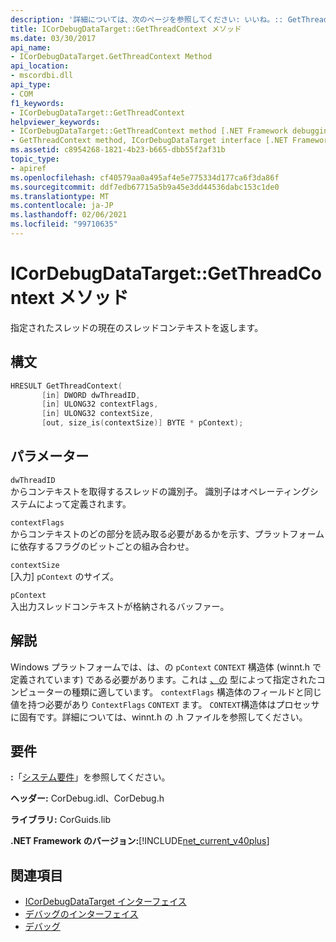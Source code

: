 ```yaml
---
description: '詳細については、次のページを参照してください: いいね。:: GetThreadContext メソッド'
title: ICorDebugDataTarget::GetThreadContext メソッド
ms.date: 03/30/2017
api_name:
- ICorDebugDataTarget.GetThreadContext Method
api_location:
- mscordbi.dll
api_type:
- COM
f1_keywords:
- ICorDebugDataTarget::GetThreadContext
helpviewer_keywords:
- ICorDebugDataTarget::GetThreadContext method [.NET Framework debugging]
- GetThreadContext method, ICorDebugDataTarget interface [.NET Framework debugging]
ms.assetid: c8954268-1821-4b23-b665-dbb55f2af31b
topic_type:
- apiref
ms.openlocfilehash: cf40579aa0a495af4e5e775334d177ca6f3da86f
ms.sourcegitcommit: ddf7edb67715a5b9a45e3dd44536dabc153c1de0
ms.translationtype: MT
ms.contentlocale: ja-JP
ms.lasthandoff: 02/06/2021
ms.locfileid: "99710635"
---
```

# <a name="icordebugdatatargetgetthreadcontext-method"></a>ICorDebugDataTarget::GetThreadContext メソッド

指定されたスレッドの現在のスレッドコンテキストを返します。  
  
## <a name="syntax"></a>構文  
  
```cpp  
HRESULT GetThreadContext(  
       [in] DWORD dwThreadID,  
       [in] ULONG32 contextFlags,  
       [in] ULONG32 contextSize,  
       [out, size_is(contextSize)] BYTE * pContext);  
```  
  
## <a name="parameters"></a>パラメーター  

 `dwThreadID`  
 からコンテキストを取得するスレッドの識別子。 識別子はオペレーティングシステムによって定義されます。  
  
 `contextFlags`  
 からコンテキストのどの部分を読み取る必要があるかを示す、プラットフォームに依存するフラグのビットごとの組み合わせ。  
  
 `contextSize`  
 [入力] `pContext` のサイズ。  
  
 `pContext`  
 入出力スレッドコンテキストが格納されるバッファー。  
  
## <a name="remarks"></a>解説  

 Windows プラットフォームでは、は、の `pContext` `CONTEXT` 構造体 (winnt.h で定義されています) である必要があります。これは [、の](icordebugdatatarget-getplatform-method.md) 型によって指定されたコンピューターの種類に適しています。 `contextFlags` 構造体のフィールドと同じ値を持つ必要があり `ContextFlags` `CONTEXT` ます。 `CONTEXT`構造体はプロセッサに固有です。詳細については、winnt.h の .h ファイルを参照してください。  
  
## <a name="requirements"></a>要件  

 **:**「[システム要件](../../get-started/system-requirements.md)」を参照してください。  
  
 **ヘッダー:** CorDebug.idl、CorDebug.h  
  
 **ライブラリ:** CorGuids.lib  
  
 **.NET Framework のバージョン:**[!INCLUDE[net_current_v40plus](../../../../includes/net-current-v40plus-md.md)]  
  
## <a name="see-also"></a>関連項目

- [ICorDebugDataTarget インターフェイス](icordebugdatatarget-interface.md)
- [デバッグのインターフェイス](debugging-interfaces.md)
- [デバッグ](index.md)
